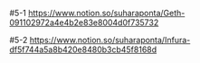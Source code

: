 #5-1
https://www.notion.so/suharaponta/Geth-091102972a4e4b2e83e8004d0f735732

#5-2
https://www.notion.so/suharaponta/Infura-df5f744a5a8b420e8480b3cb45f8168d
